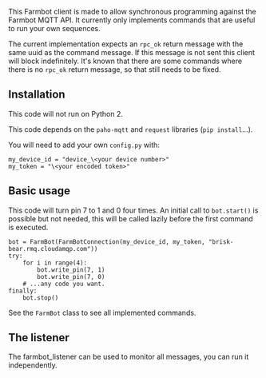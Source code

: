 This Farmbot client is made to allow synchronous programming against the Farmbot MQTT API.
It currently only implements commands that are useful to run your own sequences.

The current implementation expects an `rpc_ok` return message with the same uuid as the command message. If this message is not sent this client will block indefinitely. It's known that there are some commands where there is no `rpc_ok` return message, so that still needs to be fixed.

## Installation

This code will not run on Python 2.

This code depends on the `paho-mqtt` and `request` libraries (`pip install`...).


You will need to add your own `config.py` with:

```
my_device_id = "device_\<your device number>"
my_token = "\<your encoded token>"
```

## Basic usage

This code will turn pin 7 to 1 and 0 four times. An initial call to `bot.start()` is possible but not needed, this will be called lazily before the first command is executed.

```
bot = FarmBot(FarmBotConnection(my_device_id, my_token, "brisk-bear.rmq.cloudamqp.com"))
try:
    for i in range(4):
        bot.write_pin(7, 1)
        bot.write_pin(7, 0)
    # ...any code you want.
finally:
    bot.stop()
```

See the `FarmBot` class to see all implemented commands.

## The listener

The farmbot_listener can be used to monitor all messages, you can run it independently.

